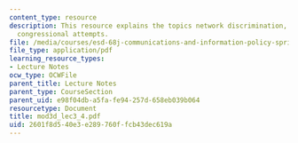 ```yaml
---
content_type: resource
description: This resource explains the topics network discrimination, economic incentives,
  congressional attempts.
file: /media/courses/esd-68j-communications-and-information-policy-spring-2006/2601f8d540e3e289760ffcb43dec619a_mod3d_lec3_4.pdf
file_type: application/pdf
learning_resource_types:
- Lecture Notes
ocw_type: OCWFile
parent_title: Lecture Notes
parent_type: CourseSection
parent_uid: e98f04db-a5fa-fe94-257d-658eb039b064
resourcetype: Document
title: mod3d_lec3_4.pdf
uid: 2601f8d5-40e3-e289-760f-fcb43dec619a
---
```

